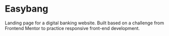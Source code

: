 # Easybang
Landing page for a digital banking website. Built based on a challenge from Frontend Mentor to practice responsive front-end development.
